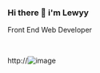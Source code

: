 ### Hi there 👋  i'm Lewyy   
    
<p> Front End Web Developer</p>

<br>

http://![image]({https://github-readme-stats.vercel.app/api/top-langs/?username={lewisushindi}})




